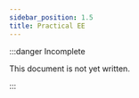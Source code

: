 ```yaml
---
sidebar_position: 1.5
title: Practical EE
---
```


:::danger Incomplete

This document is not yet written.

:::
